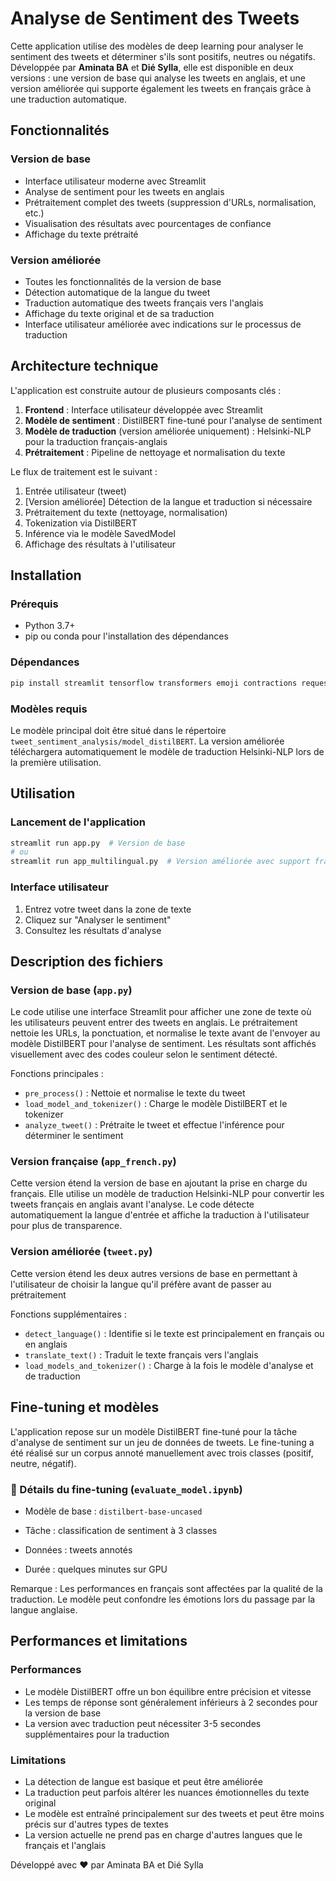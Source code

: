 # Analyse de Sentiment des Tweets

Cette application utilise des modèles de deep learning pour analyser le sentiment des tweets et déterminer s'ils sont positifs, neutres ou négatifs. Développée par **Aminata BA** et **Dié Sylla**, elle est disponible en deux versions : une version de base qui analyse les tweets en anglais, et une version améliorée qui supporte également les tweets en français grâce à une traduction automatique.

## Fonctionnalités

### Version de base
- Interface utilisateur moderne avec Streamlit
- Analyse de sentiment pour les tweets en anglais
- Prétraitement complet des tweets (suppression d'URLs, normalisation, etc.)
- Visualisation des résultats avec pourcentages de confiance
- Affichage du texte prétraité

### Version améliorée
- Toutes les fonctionnalités de la version de base
- Détection automatique de la langue du tweet
- Traduction automatique des tweets français vers l'anglais
- Affichage du texte original et de sa traduction
- Interface utilisateur améliorée avec indications sur le processus de traduction

## Architecture technique

L'application est construite autour de plusieurs composants clés :

1. **Frontend** : Interface utilisateur développée avec Streamlit
2. **Modèle de sentiment** : DistilBERT fine-tuné pour l'analyse de sentiment
3. **Modèle de traduction** (version améliorée uniquement) : Helsinki-NLP pour la traduction français-anglais
4. **Prétraitement** : Pipeline de nettoyage et normalisation du texte

Le flux de traitement est le suivant :
1. Entrée utilisateur (tweet)
2. [Version améliorée] Détection de la langue et traduction si nécessaire
3. Prétraitement du texte (nettoyage, normalisation)
4. Tokenization via DistilBERT
5. Inférence via le modèle SavedModel
6. Affichage des résultats à l'utilisateur

## Installation

### Prérequis
- Python 3.7+
- pip ou conda pour l'installation des dépendances

### Dépendances
```bash
pip install streamlit tensorflow transformers emoji contractions requests numpy
```

### Modèles requis
Le modèle principal doit être situé dans le répertoire `tweet_sentiment_analysis/model_distilBERT`. La version améliorée téléchargera automatiquement le modèle de traduction Helsinki-NLP lors de la première utilisation.

## Utilisation

### Lancement de l'application
```bash
streamlit run app.py  # Version de base
# ou
streamlit run app_multilingual.py  # Version améliorée avec support français
```

### Interface utilisateur
1. Entrez votre tweet dans la zone de texte
2. Cliquez sur "Analyser le sentiment"
3. Consultez les résultats d'analyse

## Description des fichiers

### Version de base (`app.py`)
Le code utilise une interface Streamlit pour afficher une zone de texte où les utilisateurs peuvent entrer des tweets en anglais. Le prétraitement nettoie les URLs, la ponctuation, et normalise le texte avant de l'envoyer au modèle DistilBERT pour l'analyse de sentiment. Les résultats sont affichés visuellement avec des codes couleur selon le sentiment détecté.

Fonctions principales :
- `pre_process()` : Nettoie et normalise le texte du tweet
- `load_model_and_tokenizer()` : Charge le modèle DistilBERT et le tokenizer
- `analyze_tweet()` : Prétraite le tweet et effectue l'inférence pour déterminer le sentiment

### Version française (`app_french.py`)
Cette version étend la version de base en ajoutant la prise en charge du français. Elle utilise un modèle de traduction Helsinki-NLP pour convertir les tweets français en anglais avant l'analyse. Le code détecte automatiquement la langue d'entrée et affiche la traduction à l'utilisateur pour plus de transparence.

### Version améliorée (`tweet.py`)
Cette version étend les deux autres versions de base en permettant à l'utilisateur de choisir la langue qu'il préfère avant de passer au prétraitement

Fonctions supplémentaires :
- `detect_language()` : Identifie si le texte est principalement en français ou en anglais
- `translate_text()` : Traduit le texte français vers l'anglais
- `load_models_and_tokenizer()` : Charge à la fois le modèle d'analyse et de traduction

## Fine-tuning et modèles
L'application repose sur un modèle DistilBERT fine-tuné pour la tâche d'analyse de sentiment sur un jeu de données de tweets.
Le fine-tuning a été réalisé sur un corpus annoté manuellement avec trois classes (positif, neutre, négatif).

### 🔧 Détails du fine-tuning (`evaluate_model.ipynb`)
- Modèle de base : `distilbert-base-uncased`

- Tâche : classification de sentiment à 3 classes

- Données : tweets annotés

- Durée : quelques minutes sur GPU

 Remarque : Les performances en français sont affectées par la qualité de la traduction. Le modèle peut confondre les émotions lors du passage par la langue anglaise.


## Performances et limitations

### Performances
- Le modèle DistilBERT offre un bon équilibre entre précision et vitesse
- Les temps de réponse sont généralement inférieurs à 2 secondes pour la version de base
- La version avec traduction peut nécessiter 3-5 secondes supplémentaires pour la traduction

### Limitations
- La détection de langue est basique et peut être améliorée
- La traduction peut parfois altérer les nuances émotionnelles du texte original
- Le modèle est entraîné principalement sur des tweets et peut être moins précis sur d'autres types de textes
- La version actuelle ne prend pas en charge d'autres langues que le français et l'anglais

Développé avec ❤️ par Aminata BA et Dié Sylla
